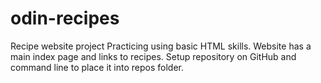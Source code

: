 # odin-recipes
Recipe website project
Practicing using basic HTML skills.  Website has a main index page and links to recipes. Setup repository on GitHub and command line to place it into repos folder.